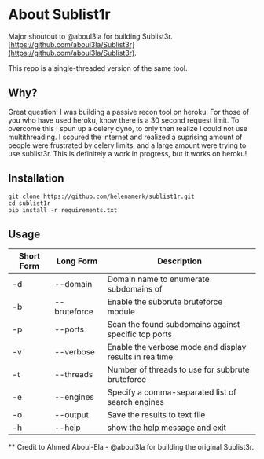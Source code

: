 # About Sublist1r

Major shoutout to @aboul3la for building Sublist3r. [https://github.com/aboul3la/Sublist3r](https://github.com/aboul3la/Sublist3r).

This repo is a single-threaded version of the same tool.

## Why?

Great question! I was building a passive recon tool on heroku. For those of you who have used heroku, know there is a 30 second request limit. To overcome this I spun up a celery dyno, to only then realize I could not use multithreading. I scoured the internet and realized a suprising amount of people were frustrated by celery limits, and a large amount were trying to use sublist3r. This is definitely a work in progress, but it works on heroku!

## Installation
```
git clone https://github.com/helenamerk/sublist1r.git
cd sublist1r
pip install -r requirements.txt
```

## Usage

Short Form    | Long Form     | Description
------------- | ------------- |-------------
-d            | --domain      | Domain name to enumerate subdomains of
-b            | --bruteforce  | Enable the subbrute bruteforce module
-p            | --ports       | Scan the found subdomains against specific tcp ports
-v            | --verbose     | Enable the verbose mode and display results in realtime
-t            | --threads     | Number of threads to use for subbrute bruteforce
-e            | --engines     | Specify a comma-separated list of search engines
-o            | --output      | Save the results to text file
-h            | --help        | show the help message and exit

** Credit to Ahmed Aboul-Ela - @aboul3la for building the original Sublist3r.
